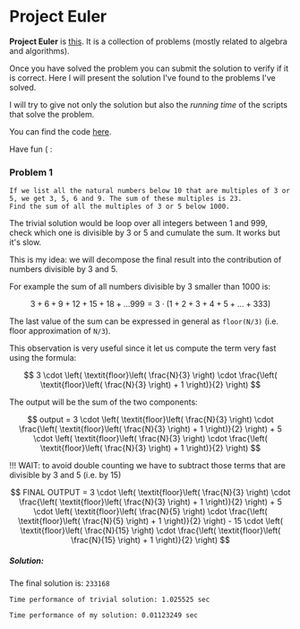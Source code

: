 # Project Euler
**Project Euler** is [this](https://projecteuler.net/).
It is a collection of problems (mostly related to algebra and algorithms).

Once you have solved the problem you can submit the solution to verify if it is correct.
Here I will present the solution I've found to the problems I've solved.

I will try to give not only the solution but also the *running time* of the scripts that solve the problem.

You can find the code [here](https://github.com/clarkmaio/ProjectEuler).

Have fun ( :



### Problem 1
```
If we list all the natural numbers below 10 that are multiples of 3 or 5, we get 3, 5, 6 and 9. The sum of these multiples is 23.
Find the sum of all the multiples of 3 or 5 below 1000.
```

The trivial solution would be loop over all integers between 1 and 999, check which one is divisible by 3 or 5 and cumulate the sum.
It works but it's slow.

This is my idea:
we will decompose the final result into the contribution of numbers divisible by 3 and 5.

For example the sum of all numbers divisible by 3 smaller than 1000 is:

$$
3 + 6 + 9 + 12 + 15 + 18 +...999 = 3 \cdot \left(1 + 2 + 3 + 4 + 5 + ... + 333 \right)
$$

The last value of the sum can be expressed in general as `floor(N/3)` (i.e. floor approximation of `N/3`).


This observation is very useful since it let us compute the term very fast using the formula:

$$
3 \cdot \left( \textit{floor}\left( \frac{N}{3} \right) \cdot \frac{\left( \textit{floor}\left( \frac{N}{3} \right) + 1 \right)}{2} \right)
$$

The output will be the sum of the two components:

$$
output = 3 \cdot \left( \textit{floor}\left( \frac{N}{3} \right) \cdot \frac{\left( \textit{floor}\left( \frac{N}{3} \right) + 1 \right)}{2} \right) + 5 \cdot \left( \textit{floor}\left( \frac{N}{3} \right) \cdot \frac{\left( \textit{floor}\left( \frac{N}{3} \right) + 1 \right)}{2} \right)
$$

!!! WAIT: to avoid double counting we have to subtract those terms that are divisible by 3 and 5 (i.e. by 15)

$$
FINAL OUTPUT = 3 \cdot \left( \textit{floor}\left( \frac{N}{3} \right) \cdot \frac{\left( \textit{floor}\left( \frac{N}{3} \right) + 1 \right)}{2} \right) +
               5 \cdot \left( \textit{floor}\left( \frac{N}{5} \right) \cdot \frac{\left( \textit{floor}\left( \frac{N}{5} \right) + 1 \right)}{2} \right) -
               15 \cdot \left( \textit{floor}\left( \frac{N}{15} \right) \cdot \frac{\left( \textit{floor}\left( \frac{N}{15} \right) + 1 \right)}{2} \right)
$$
            
##### Solution:
The final solution is:
```233168```

```Time performance of trivial solution: 1.025525 sec```

```Time performance of my solution: 0.01123249 sec```
